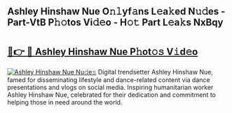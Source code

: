 ## Ashley Hinshaw Nue O𝚗𝚕yf𝚊ns L𝚎a𝚔ed N𝚞𝚍es - Part-VtB P𝚑𝚘tos Vi𝚍𝚎o - H𝚘𝚝 Part L𝚎a𝚔s NxBqy

# <h2><a href="http://kfadrc.oniu.top/?m=Ashley+Hinshaw+Nue">🔗👉 🔴 Ashley Hinshaw Nue P𝚑ot𝚘𝚜 V𝚒d𝚎o</a></h2>

[![Ashley Hinshaw Nue Nu𝚍e𝚜](https://i.imgur.com/0qMVB7G.gif)](http://kfadrc.oniu.top/?m=Ashley+Hinshaw+Nue)
Digital trendsetter Ashley Hinshaw Nue, famed for disseminating lifestyle and dance-related content via dance presentations and vlogs on social media. Inspiring humanitarian worker Ashley Hinshaw Nue, celebrated for their dedication and commitment to helping those in need around the world.  

